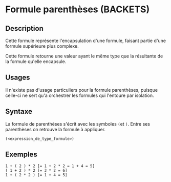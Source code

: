 # Formule parenthèses (BACKETS)

## Description

Cette formule représente l'encapsulation d'une formule, faisant partie d'une formule supérieure plus complexe.

Cette formule retourne une valeur ayant le même type que la résultante de la formule qu'elle encapsule.

## Usages

Il n'existe pas d'usage particuliers pour la formule parenthèses, puisque celle-ci ne sert qu'a orchestrer les formules qui l'entoure par isolation.

## Syntaxe

La formule de parenthèses s'écrit avec les symboles `(`et `)`. Entre ses parenthèses on retrouve la formule à appliquer.

    (<expression_de_type_formule>)

## Exemples

    1 + ( 2 ) * 2 [= 1 + 2 * 2 = 1 + 4 = 5]
    ( 1 + 2 ) * 2 [= 3 * 2 = 6]
    1 + ( 2 * 2 ) [= 1 + 4 = 5]